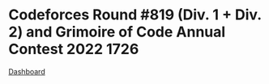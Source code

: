 # Codeforces Round #819 (Div. 1 + Div. 2) and Grimoire of Code Annual Contest 2022 1726
[Dashboard](https://codeforces.com/contest/1726)
